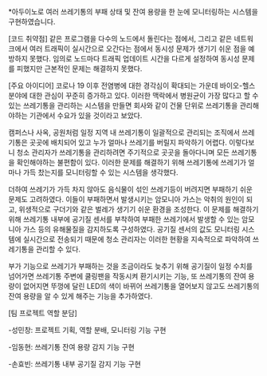 *아두이노로 여러 쓰레기통의 부패 상태 및 잔여 용량을 한 눈에 모니터링하는 시스템을 구현하였습니다.

[코드 취약점]
같은 프로그램을 다수의 노드에서 돌린다는 점에서, 그리고 같은 네트워크에서 여러 트래픽이 실시간으로 오간다는 점에서 동시성 문제가 생기기 쉬운 점을 예방하지 못했다. 임의로 노드마다 트래픽 업데이트 시간을 다르게 설정하여 동시성 문제를 피했지만 근본적인 문제는 해결하지 못했다.

[주요 아이디어]
코로나 19 이후 전염병에 대한 경각심이 확대되는 가운데 바이오-헬스 분야에 대한 관심이 꾸준히 증가하고 있다.
이러한 맥락에서 병원균이 가장 많다고 할 수 있는 쓰레기통을 관리하는 시스템을 만들면 회사와 같이 건물 단위로 쓰레기통을 관리해야하는 기관에서 수요가 있을 것이라고 보았다.

캠퍼스나 사옥, 공원처럼 일정 지역 내 쓰레기통이 일괄적으로 관리되는 조직에서 쓰레기통은 곳곳에 배치되어 있고 누가 얼마나 쓰레기를 버릴지 파악하기 어렵다. 이렇다보니 청소 관리자가 쓰레기통을 관리하려면 주기적으로 곳곳을 돌아다니며 모든 쓰레기통을 확인해야하는 불편함이 있다. 
이러한 문제를 해결하기 위해 쓰레기통에 쓰레기가 얼마나 가득 찼는지를 모니터링할 수 있는 시스템을 생각했다.

더하여 쓰레기가 가득 차지 않아도 음식물이 섞인 쓰레기등이 버려지면 부패하기 쉬운 문제도 고려하였다.
이들이 부패하면서 발생시키는 암모니아 가스는 악취의 원인이 되고, 위생적으로 구더기와 같은 벌레가 생기기 쉬운 환경을 조성한다. 
이 문제를 해결하기 위해 쓰레기통 내부에 공기질 센서를 부착하여 부패한 쓰레기에서 발생할 수 있는 암모니아 가스 등의 유해물질을 감지하도록 구성하였다. 
공기질 센서의 값도 모니터링 시스템에 실시간으로 전송되기 때문에 청소 관리자는 이러한 현황을 지속적으로 파악하여 쓰레기통을 관리할 수 있다.

부가 기능으로 쓰레기가 부패하는 것을 조금이라도 늦추기 위해 공기질이 일정 수치를 넘어가면 쓰레기통 주변에 쿨링팬을 작동시켜 환기시키는 기능, 
또 쓰레기통의 잔여 용량이 없어지면 뚜껑에 달린 LED의 색이 바뀌어 쓰레기통을 열어보지 않고도 쓰레기통의 잔여 용량을 알 수 있게 해주는 기능을 추가하였다.

[팀 프로젝트 역할 분담]

-성민창: 프로젝트 기획, 역할 분배, 모니터링 기능 구현

-임동현: 쓰레기통 잔여 용량 감지 기능 구현

-손효빈: 쓰레기통 내부 공기질 감지 기능 구현
